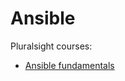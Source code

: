 # Ansible

Pluralsight courses:
+ [Ansible fundamentals](https://app.pluralsight.com/library/courses/ansible-fundamentals/table-of-contents)

